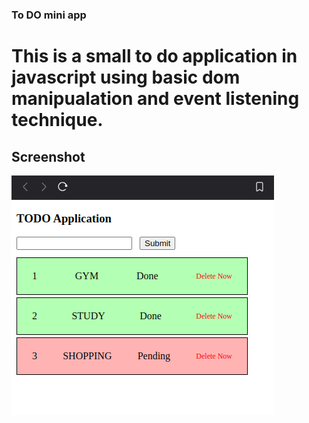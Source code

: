 ### To DO mini app

# This is a small to do application in javascript using basic dom manipualation and event listening technique.

## Screenshot
![Form Builder Design](img.png)
